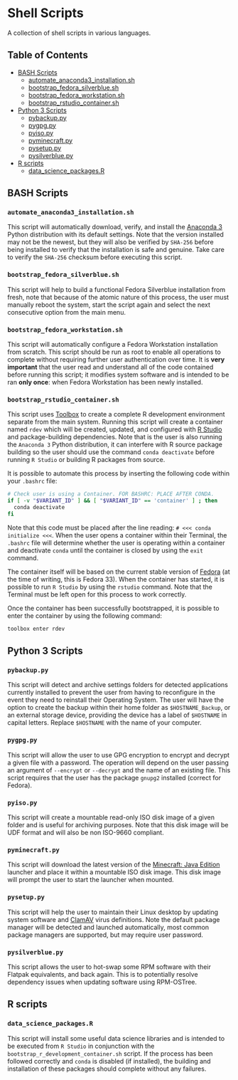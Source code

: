 # Shell Scripts

A collection of shell scripts in various languages.

## Table of Contents

- [BASH Scripts](#bash-scripts)
  - [automate_anaconda3_installation.sh](#automate_anaconda3_installation.sh)
  - [bootstrap_fedora_silverblue.sh](#bootstrap_fedora_silverblue.sh)
  - [bootstrap_fedora_workstation.sh](#bootstrap_fedora_workstation.sh)
  - [bootstrap_rstudio_container.sh](#bootstrap_rstudio_container.sh)
- [Python 3 Scripts](#python-3-scripts)
  - [pybackup.py](#pybackup.py)
  - [pygpg.py](#pygpg.py)
  - [pyiso.py](#pyiso.py)
  - [pyminecraft.py](#pyminecraft.py)
  - [pysetup.py](#pysetup.py)
  - [pysilverblue.py](#pysilverblue.py)
- [R scripts](#r-scripts)
  - [data_science_packages.R](#data_science_packages.R)

## BASH Scripts

### `automate_anaconda3_installation.sh`

This script will automatically download, verify, and install the
[Anaconda 3](https://tinyurl.com/yb6ozrnq) Python distribution with its default
settings. Note that the version installed may not be the newest, but they will
also be verified by `SHA-256` before being installed to verify that the
installation is safe and genuine. Take care to verify the `SHA-256` checksum
before executing this script.

### `bootstrap_fedora_silverblue.sh`

This script will help to build a functional Fedora Silverblue installation from
fresh, note that because of the atomic nature of this process, the user must
manually reboot the system, start the script again and select the next
consecutive option from the main menu.

### `bootstrap_fedora_workstation.sh`

This script will automatically configure a Fedora Workstation installation from
scratch. This script should be run as root to enable all operations to complete
without requiring further user authentication over time. It is
**very important** that the user read and understand all of the code contained
before running this script; it modifies system software and is intended to be
ran **only once**: when Fedora Workstation has been newly installed.

### `bootstrap_rstudio_container.sh`

This script uses [Toolbox](https://tinyurl.com/y4t5ezo7) to create a complete R
development environment separate from the main system. Running this script will
create a container named `rdev` which will be created, updated, and configured
with [R Studio](https://tinyurl.com/wkvl284) and package-building dependencies.
Note that is the user is also running the `Anaconda 3` Python distribution, it
can interfere with R source package building so the user should use the command
`conda deactivate` before running `R Studio` or building R packages from source.

It is possible to automate this process by inserting the following code within
your `.bashrc` file:

```bash
# Check user is using a Container. FOR BASHRC: PLACE AFTER CONDA.
if [ -v "$VARIANT_ID" ] && [ "$VARIANT_ID" == 'container' ] ; then
  conda deactivate
fi
```

Note that this code must be placed after the line reading:
`# <<< conda initialize <<<`. When the user opens a container within their
Terminal, the `.bashrc` file will determine whether the user is operating within
a container and deactivate `conda` until the container is closed by using the
`exit` command.

The container itself will be based on the current stable version of
[Fedora](https://tinyurl.com/obf34x5) (at the time of writing, this is Fedora
33). When the container has started, it is possible to run `R Studio` by using
the `rstudio` command. Note that the Terminal must be left open for this process
to work correctly.

Once the container has been successfully bootstrapped, it is possible to enter
the container by using the following command:

```bash
toolbox enter rdev
```

## Python 3 Scripts

### `pybackup.py`

This script will detect and archive settings folders for detected applications
currently installed to prevent the user from having to reconfigure in the event
they need to reinstall their Operating System. The user will have the option to
create the backup within their home folder as `$HOSTNAME_Backup`, or an external
storage device, providing the device has a label of `$HOSTNAME` in capital
letters. Replace `$HOSTNAME` with the name of your computer.

### `pygpg.py`

This script will allow the user to use GPG encryption to encrypt and decrypt a
given file with a password. The operation will depend on the user passing an
argument of `--encrypt` or `--decrypt` and the name of an existing file. This
script requires that the user has the package `gnupg2` installed (correct for
Fedora).

### `pyiso.py`

This script will create a mountable read-only ISO disk image of a given folder
and is useful for archiving purposes. Note that this disk image will be UDF
format and will also be non ISO-9660 compliant.

### `pyminecraft.py`

This script will download the latest version of the
[Minecraft: Java Edition](https://tinyurl.com/ssudojg) launcher and place it
within a mountable ISO disk image. This disk image will prompt the user to start
the launcher when mounted.

### `pysetup.py`

This script will help the user to maintain their Linux desktop by updating
system software and [ClamAV](https://tinyurl.com/y7v3zglf) virus definitions.
Note the default package manager will be detected and launched automatically,
most common package managers are supported, but may require user password.

### `pysilverblue.py`

This script allows the user to hot-swap some RPM software with their Flatpak
equivalents, and back again. This is to potentially resolve dependency issues
when updating software using RPM-OSTree.

## R scripts

### `data_science_packages.R`

This script will install some useful data science libraries and is intended to
be executed from `R Studio` in conjunction with the
`bootstrap_r_development_container.sh` script. If the process has been followed
correctly and `conda` is disabled (if installed), the building and installation
of these packages should complete without any failures.
